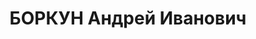---
title: БОРКУН Андрей Иванович
description: "Род. в 1897, русский. Звание: майор\n  нач. 1 отд-я 2 отдела штаба УПВО\
  \ НКВД Западно-Сибирского окр., уволен 11.09.1937. Осужден 05.06.1938. Орган, вынесший\
  \ решение — ВКВС СССР. Решение: ВМН."
---